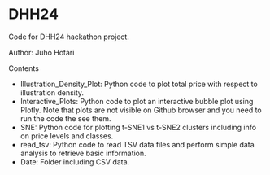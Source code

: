 # DHH24
Code for DHH24 hackathon project. 

Author: Juho Hotari

Contents
- Illustration_Density_Plot: Python code to plot total price with respect to illustration density.
- Interactive_Plots: Python code to plot an interactive bubble plot using Plotly. Note that plots are not visible on Github browser and you need to run the code the see them.
- SNE: Python code for plotting t-SNE1 vs t-SNE2 clusters including info on price levels and classes.
- read_tsv: Python code to read TSV data files and perform simple data analysis to retrieve basic information.
- Date: Folder including CSV data.
